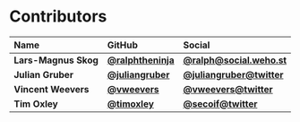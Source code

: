 # Contributors

| Name | GitHub | Social |
| :--- | :--- | :--- |
| **Lars-Magnus Skog** | [**@ralphtheninja**](https://github.com/ralphtheninja) | [**@ralph@social.weho.st**](https://social.weho.st/@ralph) |
| **Julian Gruber** | [**@juliangruber**](https://github.com/juliangruber) | [**@juliangruber@twitter**](https://twitter.com/juliangruber) |
| **Vincent Weevers** | [**@vweevers**](https://github.com/vweevers) | [**@vweevers@twitter**](https://twitter.com/vweevers) |
| **Tim Oxley** | [**@timoxley**](https://github.com/timoxley) | [**@secoif@twitter**](https://twitter.com/secoif) |

